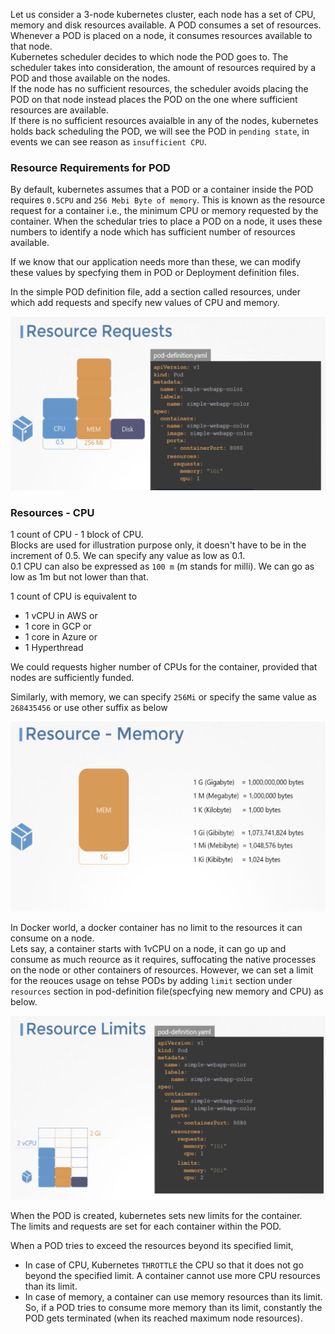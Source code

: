 
Let us consider a 3-node kubernetes cluster, each node has a set of CPU, memory and disk resources available. A POD consumes a set of resources. Whenever a POD is placed on a node, it consumes resources available to that node.   
Kubernetes scheduler decides to which node the POD goes to. The scheduler takes into consideration, the amount of resources required by a POD and those available on the nodes.   
If the node has no sufficient resources, the scheduler avoids placing the POD on that node instead places the POD on the one where sufficient resources are available.  
If there is no sufficient resources avaialble in any of the nodes, kubernetes holds back scheduling the POD, we will see the POD in `pending state`, in events we can see reason as `insufficient CPU`.  

### Resource Requirements for POD

By default, kubernetes assumes that a POD or a container inside the POD requires `0.5CPU` and `256 Mebi Byte of memory`. This is known as the resource request for a container i.e., the minimum CPU or memory requested by the container. When the schedular tries to place a POD on a node, it uses these numbers to identify a node which has sufficient number of resources available.  

If we know that our application needs more than these, we can modify these values by specfying them in POD or Deployment definition files.  

In the simple POD definition file, add a section called resources, under which add requests and specify new values of CPU and memory.

![resources](Screens/resources.png)

### Resources - CPU

1 count of CPU - 1 block of CPU.    
Blocks are used for illustration purpose only, it doesn't have to be in the increment of 0.5. We can specify any value as low as 0.1.  
0.1 CPU can also be expressed as `100 m` (m stands for milli). We can go as low as 1m but not lower than that.

1 count of CPU is equivalent to   
* 1 vCPU in AWS or
* 1 core in GCP or
* 1 core in Azure or
* 1 Hyperthread  

We could requests higher number of CPUs for the container, provided that nodes are sufficiently funded.   

Similarly, with memory, we can specify `256Mi` or specify the same value as `268435456` or use other suffix as below

![memory](Screens/memory.png)  

In Docker world, a docker container has no limit to the resources it can consume on a node.  
Lets say, a container starts with 1vCPU on a node, it can go up and consume as much reource as it requires, suffocating the native processes on the node or other containers of resources. However, we can set a limit for the reouces usage on tehse PODs by adding `limit` section under `resources` section in pod-definition file(specfying new memory and CPU) as below.

![limit](Screens/limit.png)

When the POD is created, kubernetes sets new limits for the container.   
The limits and requests are set for each container within the POD.  

When a POD tries to exceed the resources beyond its specified limit,   
* In case of CPU, Kubernetes `THROTTLE` the CPU so that it does not go beyond the specified limit. A container cannot use more CPU resources than its limit.  
* In case of memory, a container can use memory resources than its limit. So, if a POD tries to consume more memory than its limit, constantly the POD gets terminated (when its reached maximum node resources).   





